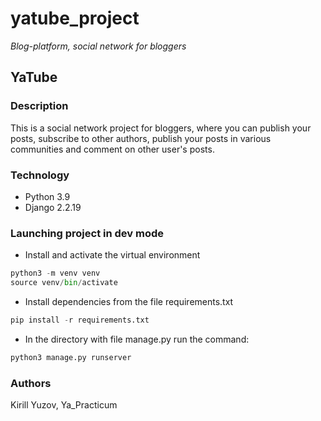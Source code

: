 # yatube_project

_Blog-platform, social network for bloggers_

## YaTube

### Description

This is a social network project for bloggers, where you can publish your posts, subscribe to other authors, publish your posts in various communities and comment on other user's posts.

### Technology

-   Python 3.9
-   Django 2.2.19

### Launching  project in dev mode

-   Install and activate the virtual environment

```Python
python3 -m venv venv
source venv/bin/activate
```

-   Install dependencies from the file requirements.txt
```Python
pip install -r requirements.txt
```

-   In the directory with file manage.py run the command:

```Python
python3 manage.py runserver
```

### Authors

Kirill Yuzov, Ya_Practicum